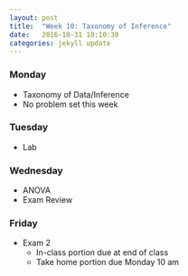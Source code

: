 ```yaml
---
layout: post
title:  "Week 10: Taxonomy of Inference"
date:   2016-10-31 10:10:30
categories: jekyll update
---
```


### Monday
- Taxonomy of Data/Inference
- No problem set this week

### Tuesday
- Lab


### Wednesday
- ANOVA
- Exam Review

### Friday
- Exam 2
    - In-class portion due at end of class
    - Take home portion due Monday 10 am